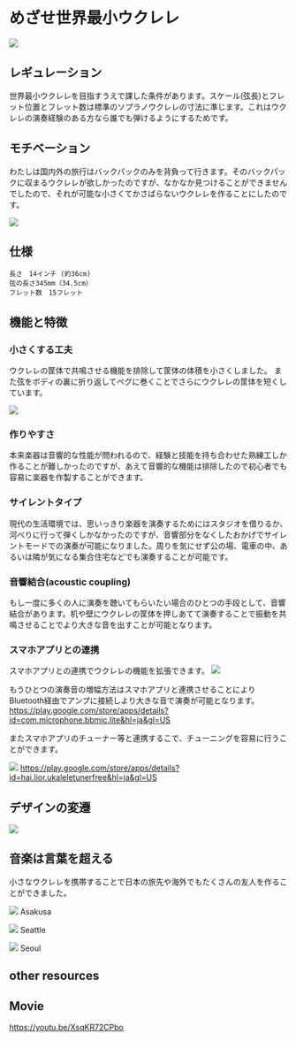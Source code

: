 # めざせ世界最小ウクレレ

![](itar.jpg)

## レギュレーション
世界最小ウクレレを目指すうえで課した条件があります。スケール(弦長)とフレット位置とフレット数は標準のソプラノウクレレの寸法に準じます。これはウクレレの演奏経験のある方なら誰でも弾けるようにするためです。

## モチベーション
わたしは国内外の旅行はバックパックのみを背負って行きます。そのバックパックに収まるウクレレが欲しかったのですが、なかなか見つけることができませんでしたので、それが可能な小さくてかさばらないウクレレを作ることにしたのです。

![](backpack.jpg)

## 仕様
~~~
長さ　14インチ (約36cm)
弦の長さ345mm（34.5cm）
フレット数　15フレット
~~~

## 機能と特徴
### 小さくする工夫
ウクレレの筐体で共鳴させる機能を排除して筐体の体積を小さくしました。
また弦をボディの裏に折り返してペグに巻くことでさらにウクレレの筐体を短くしています。

![](rewind.jpg)

### 作りやすさ
本来楽器は音響的な性能が問われるので、経験と技能を持ち合わせた熟練工しか作ることが難しかったのですが、あえて音響的な機能は排除したので初心者でも容易に楽器を作製することができます。

### サイレントタイプ
現代の生活環境では、思いっきり楽器を演奏するためにはスタジオを借りるか、河べりに行って弾くしかなかったのですが、音響部分をなくしたおかげでサイレントモードでの演奏が可能になりました。周りを気にせず公の場、電車の中、あるいは隣が気になる集合住宅などでも演奏することが可能です。

### 音響結合(acoustic coupling)
もし一度に多くの人に演奏を聴いてもらいたい場合のひとつの手段として、音響結合があります。机や壁にウクレレの筐体を押しあてて演奏することで振動を共鳴させることでより大きな音を出すことが可能となります。

### スマホアプリとの連携
スマホアプリとの連携でウクレレの機能を拡張できます。
![](smartphone.jpg)

もうひとつの演奏音の増幅方法はスマホアプリと連携させることによりBluetooth経由でアンプに接続しより大きな音で演奏が可能となります。
https://play.google.com/store/apps/details?id=com.microphone.bbmic.lite&hl=ja&gl=US

またスマホアプリのチューナー等と連携するこで、チューニングを容易に行うことができます。

![](tuner1.jpg)
https://play.google.com/store/apps/details?id=hai.lior.ukaleletunerfree&hl=ja&gl=US

## デザインの変遷
![](transition.png)

## 音楽は言葉を超える
小さなウクレレを携帯することで日本の旅先や海外でもたくさんの友人を作ることができました。

![](asakusa.jpg)
Asakusa

![](seattle.jpg)
Seattle

![](seoul.jpg)
Seoul

## other resources
## Movie
https://youtu.be/XsqKR72CPbo


